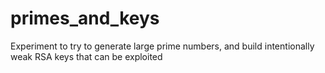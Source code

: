 # primes_and_keys
Experiment to try to generate large prime numbers, and build intentionally weak RSA keys that can be exploited
